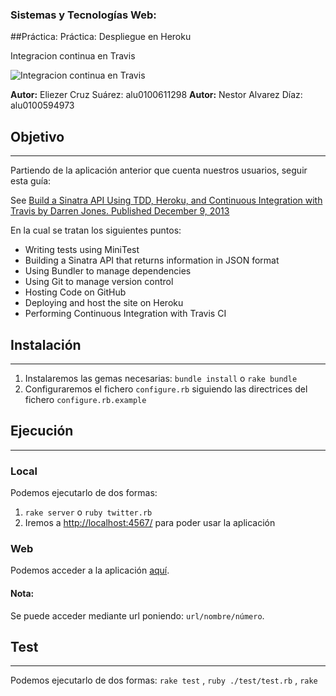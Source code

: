 ### Sistemas y Tecnologías Web:
##Práctica: Práctica: Despliegue en Heroku

Integracion continua en Travis 

![Integracion continua en Travis](https://travis-ci.org/SYTW-1/Despliegue-en-Heroku.svg?branch=master)

**Autor:** Eliezer Cruz Suárez: alu0100611298
**Autor:** Nestor Alvarez Díaz: alu0100594973

## Objetivo
-----------

Partiendo de la aplicación anterior que cuenta nuestros usuarios, seguir esta guía:

See [Build a Sinatra API Using TDD, Heroku, and Continuous Integration with Travis
by Darren Jones.  Published December 9, 2013](http://www.sitepoint.com/build-sinatra-api-using-tdd-heroku-continuous-integration-travis/)

En la cual se tratan los siguientes puntos:


* Writing tests using MiniTest
* Building a Sinatra API that returns information in JSON format
* Using Bundler to manage dependencies
* Using Git to manage version control
* Hosting Code on GitHub
* Deploying and host the site on Heroku
* Performing Continuous Integration with Travis CI


## Instalación
--------------

1. Instalaremos las gemas necesarias: `bundle install` o `rake bundle`
2. Configuraremos el fichero `configure.rb` siguiendo las directrices del fichero `configure.rb.example`


## Ejecución
------------

### Local

Podemos ejecutarlo de dos formas:

1. `rake server` o `ruby twitter.rb`
2. Iremos a [http://localhost:4567/](http://localhost:9393/) para poder usar la aplicación

### Web

Podemos acceder a la aplicación [aquí](http://ancient-sands-4653.herokuapp.com/).

#### Nota:

Se puede acceder mediante url poniendo: `url/nombre/número`.

## Test
-------

Podemos ejecutarlo de dos formas:
`rake test` , `ruby ./test/test.rb` , `rake`
